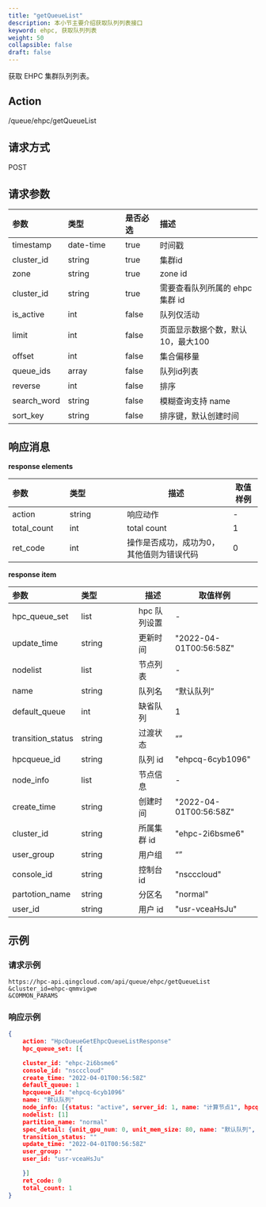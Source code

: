 ```yaml
---
title: "getQueueList"
description: 本小节主要介绍获取队列列表接口 
keyword: ehpc, 获取队列列表
weight: 50
collapsible: false
draft: false
---
```


获取 EHPC 集群队列列表。

## Action

/queue/ehpc/getQueueList

## 请求方式

POST

## 请求参数

| 参数        | <span style="display:inline-block;width:100px">类型</span> | 是否必选 | 描述                              |
| :---------- | :--------------------------------------------------------- | :------- | :-------------------------------- |
| timestamp   | date-time                                                  | true     | 时间戳                            |
| cluster_id  | string                                                     | true     | 集群id                            |
| zone        | string                                                     | true     | zone id                           |
| cluster_id  | string                                                     | true     | 需要查看队列所属的 ehpc 集群 id   |
| is_active   | int                                                        | false    | 队列仅活动                        |
| limit       | int                                                        | false    | 页面显示数据个数，默认10，最大100 |
| offset      | int                                                        | false    | 集合偏移量                        |
| queue_ids   | array                                                      | false    | 队列id列表                        |
| reverse     | int                                                        | false    | 排序                              |
| search_word | string                                                     | false    | 模糊查询支持 name                 |
| sort_key    | string                                                     | false    | 排序键，默认创建时间              |

## 响应消息

**response elements**

| <span style="display:inline-block;width:100px">参数</span> | <span style="display:inline-block;width:100px">类型</span> | 描述                                      | 取值样例 |
| :--------------------------------------------------------- | :--------------------------------------------------------- | ----------------------------------------- | -------- |
| action                                                     | string                                                     | 响应动作                                  | -        |
| total_count                                                | int                                                        | total count                               | 1        |
| ret_code                                                   | int                                                        | 操作是否成功，成功为0，其他值则为错误代码 | 0        |

**response item**

| <span style="display:inline-block;width:100px">参数</span> | <span style="display:inline-block;width:100px">类型</span> | 描述         | 取值样例               |
| :--------------------------------------------------------- | :--------------------------------------------------------- | ------------ | ---------------------- |
| hpc_queue_set                                              | list                                                       | hpc 队列设置 | -                      |
| update_time                                                | string                                                     | 更新时间     | "2022-04-01T00:56:58Z" |
| nodelist                                                   | list                                                       | 节点列表     | -                      |
| name                                                       | string                                                     | 队列名       | “默认队列”             |
| default_queue                                              | int                                                        | 缺省队列     | 1                      |
| transition_status                                          | string                                                     | 过渡状态     | “”                     |
| hpcqueue_id                                                | string                                                     | 队列 id      | "ehpcq-6cyb1096"       |
| node_info                                                  | list                                                       | 节点信息     | -                      |
| create_time                                                | string                                                     | 创建时间     | "2022-04-01T00:56:58Z" |
| cluster_id                                                 | string                                                     | 所属集群 id  | "ehpc-2i6bsme6"        |
| user_group                                                 | string                                                     | 用户组       | “”                     |
| console_id                                                 | string                                                     | 控制台 id    | "nscccloud"            |
| partotion_name                                             | string                                                     | 分区名       | "normal"               |
| user_id                                                    | string                                                     | 用户 id      | "usr-vceaHsJu"         |

## 示例

### 请求示例

```url
https://hpc-api.qingcloud.com/api/queue/ehpc/getQueueList
&cluster_id=ehpc-qmmvigwe
&COMMON_PARAMS
```

### 响应示例

```json
{
	action: "HpcQueueGetEhpcQueueListResponse"
	hpc_queue_set: [{

	cluster_id: "ehpc-2i6bsme6"
	console_id: "nscccloud"
	create_time: "2022-04-01T00:56:58Z"
	default_queue: 1
	hpcqueue_id: "ehpcq-6cyb1096"
	name: "默认队列"
	node_info: [{status: "active", server_id: 1, name: "计算节点1", hpcqueue_id: "ehpcq-6cyb1096",…}]
	nodelist: [1]
	partition_name: "normal"
	spec_detail: {unit_gpu_num: 0, unit_mem_size: 80, name: "默认队列", cpu_num: 26, mem_size: 80, gpu_num: 0,…}
	transition_status: ""
	update_time: "2022-04-01T00:56:58Z"
	user_group: ""
	user_id: "usr-vceaHsJu"

	}]
	ret_code: 0
	total_count: 1
}
```
